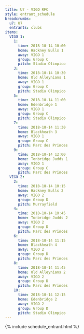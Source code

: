 ```yaml
---
title: U7 - VIGO RFC
style: entrant_schedule
breadcrumbs:
  u7: U7
  entrants: clubs
items:
  VIGO 1:
    1:
      time: 2018-10-14 10:00
      home: Hackney Bulls 1
      away: VIGO 1
      group: Group C
      pitch: Stadio Olimpico
    3:
      time: 2018-10-14 10:30
      home: Old Alleynians 1
      away: VIGO 1
      group: Group C
      pitch: Stadio Olimpico
    5:
      time: 2018-10-14 11:00
      home: Edenbridge 1
      away: VIGO 1
      group: Group C
      pitch: Stadio Olimpico
    7:
      time: 2018-10-14 11:30
      home: Blackheath 3
      away: VIGO 1
      group: Group C
      pitch: Parc des Princes
    9:
      time: 2018-10-14 12:00
      home: Tonbridge Judds 1
      away: VIGO 1
      group: Group C
      pitch: Parc des Princes
  VIGO 2:
    2:
      time: 2018-10-14 10:15
      home: Hackney Bulls 2
      away: VIGO 2
      group: Group D
      pitch: Murrayfield
    4:
      time: 2018-10-14 10:45
      home: Tonbridge Judds 2
      away: VIGO 2
      group: Group D
      pitch: Parc des Princes
    6:
      time: 2018-10-14 11:15
      home: Blackheath 4
      away: VIGO 2
      group: Group D
      pitch: Parc des Princes
    8:
      time: 2018-10-14 11:45
      home: Old Alleynians 2
      away: VIGO 2
      group: Group D
      pitch: Parc des Princes
    10:
      time: 2018-10-14 12:15
      home: Edenbridge 2
      away: VIGO 2
      group: Group D
      pitch: Stadio Olimpico
---
```


{% include schedule_entrant.html %}
